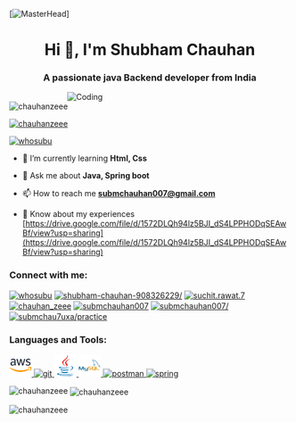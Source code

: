 [![MasterHead](https://so-development.org/wp-content/uploads/2021/11/full-stack-development.gif)]
<h1 align="center">Hi 👋, I'm Shubham Chauhan</h1>
<h3 align="center">A passionate java Backend developer from India</h3>
<img align="right" alt="Coding" width="400" src="https://cdn.dribbble.com/users/1162077/screenshots/3848914/programmer.gif">


<p align="left"> <img src="https://komarev.com/ghpvc/?username=chauhanzeee&label=Profile%20views&color=0e75b6&style=flat" alt="chauhanzeee" /> </p>

<p align="left"> <a href="https://github.com/ryo-ma/github-profile-trophy"><img src="https://github-profile-trophy.vercel.app/?username=chauhanzeee" alt="chauhanzeee" /></a> </p>

<p align="left"> <a href="https://twitter.com/whosubu" target="blank"><img src="https://img.shields.io/twitter/follow/whosubu?logo=twitter&style=for-the-badge" alt="whosubu" /></a> </p>

- 🌱 I’m currently learning **Html, Css**

- 💬 Ask me about **Java, Spring boot**

- 📫 How to reach me **submchauhan007@gmail.com**

- 📄 Know about my experiences [https://drive.google.com/file/d/1572DLQh94lz5BJI_dS4LPPHODqSEAwBf/view?usp=sharing](https://drive.google.com/file/d/1572DLQh94lz5BJI_dS4LPPHODqSEAwBf/view?usp=sharing)

<h3 align="left">Connect with me:</h3>
<p align="left">
<a href="https://twitter.com/whosubu" target="blank"><img align="center" src="https://raw.githubusercontent.com/rahuldkjain/github-profile-readme-generator/master/src/images/icons/Social/twitter.svg" alt="whosubu" height="30" width="40" /></a>
<a href="https://linkedin.com/in/shubham-chauhan-908326229/" target="blank"><img align="center" src="https://raw.githubusercontent.com/rahuldkjain/github-profile-readme-generator/master/src/images/icons/Social/linked-in-alt.svg" alt="shubham-chauhan-908326229/" height="30" width="40" /></a>
<a href="https://fb.com/suchit.rawat.7" target="blank"><img align="center" src="https://raw.githubusercontent.com/rahuldkjain/github-profile-readme-generator/master/src/images/icons/Social/facebook.svg" alt="suchit.rawat.7" height="30" width="40" /></a>
<a href="https://instagram.com/chauhan_zeee" target="blank"><img align="center" src="https://raw.githubusercontent.com/rahuldkjain/github-profile-readme-generator/master/src/images/icons/Social/instagram.svg" alt="chauhan_zeee" height="30" width="40" /></a>
<a href="https://www.hackerrank.com/submchauhan007" target="blank"><img align="center" src="https://raw.githubusercontent.com/rahuldkjain/github-profile-readme-generator/master/src/images/icons/Social/hackerrank.svg" alt="submchauhan007" height="30" width="40" /></a>
<a href="https://www.leetcode.com/submchauhan007/" target="blank"><img align="center" src="https://raw.githubusercontent.com/rahuldkjain/github-profile-readme-generator/master/src/images/icons/Social/leet-code.svg" alt="submchauhan007/" height="30" width="40" /></a>
<a href="https://auth.geeksforgeeks.org/user/submchau7uxa/practice" target="blank"><img align="center" src="https://raw.githubusercontent.com/rahuldkjain/github-profile-readme-generator/master/src/images/icons/Social/geeks-for-geeks.svg" alt="submchau7uxa/practice" height="30" width="40" /></a>
</p>

<h3 align="left">Languages and Tools:</h3>
<p align="left"> <a href="https://aws.amazon.com" target="_blank" rel="noreferrer"> <img src="https://raw.githubusercontent.com/devicons/devicon/master/icons/amazonwebservices/amazonwebservices-original-wordmark.svg" alt="aws" width="40" height="40"/> </a> <a href="https://git-scm.com/" target="_blank" rel="noreferrer"> <img src="https://www.vectorlogo.zone/logos/git-scm/git-scm-icon.svg" alt="git" width="40" height="40"/> </a> <a href="https://www.java.com" target="_blank" rel="noreferrer"> <img src="https://raw.githubusercontent.com/devicons/devicon/master/icons/java/java-original.svg" alt="java" width="40" height="40"/> </a> <a href="https://www.mysql.com/" target="_blank" rel="noreferrer"> <img src="https://raw.githubusercontent.com/devicons/devicon/master/icons/mysql/mysql-original-wordmark.svg" alt="mysql" width="40" height="40"/> </a> <a href="https://postman.com" target="_blank" rel="noreferrer"> <img src="https://www.vectorlogo.zone/logos/getpostman/getpostman-icon.svg" alt="postman" width="40" height="40"/> </a> <a href="https://spring.io/" target="_blank" rel="noreferrer"> <img src="https://www.vectorlogo.zone/logos/springio/springio-icon.svg" alt="spring" width="40" height="40"/> </a> </p>

<p><img align="left" src="https://github-readme-stats.vercel.app/api/top-langs?username=chauhanzeee&show_icons=true&locale=en&layout=compact" alt="chauhanzeee" /></p>

<p>&nbsp;<img align="center" src="https://github-readme-stats.vercel.app/api?username=chauhanzeee&show_icons=true&locale=en" alt="chauhanzeee" /></p>

<p><img align="center" src="https://github-readme-streak-stats.herokuapp.com/?user=chauhanzeee&" alt="chauhanzeee" /></p>
